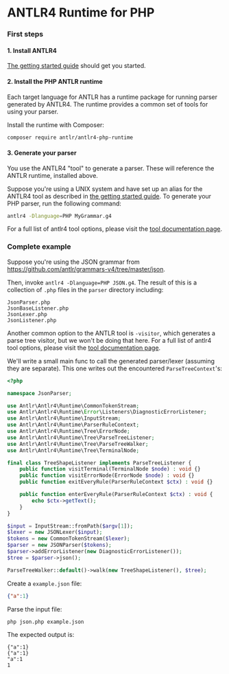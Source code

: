 # ANTLR4 Runtime for PHP

### First steps

#### 1. Install ANTLR4

[The getting started guide](https://github.com/antlr/antlr5/blob/main/doc/getting-started.md) 
should get you started.

#### 2. Install the PHP ANTLR runtime

Each target language for ANTLR has a runtime package for running parser 
generated by ANTLR4. The runtime provides a common set of tools for using your parser.

Install the runtime with Composer:

```bash
composer require antlr/antlr4-php-runtime
```

#### 3. Generate your parser

You use the ANTLR4 "tool" to generate a parser. These will reference the ANTLR 
runtime, installed above.

Suppose you're using a UNIX system and have set up an alias for the ANTLR4 tool 
as described in [the getting started guide](https://github.com/antlr/antlr5/blob/main/doc/getting-started.md). 
To generate your PHP parser, run the following command:

```bash
antlr4 -Dlanguage=PHP MyGrammar.g4
```

For a full list of antlr4 tool options, please visit the 
[tool documentation page](https://github.com/antlr/antlr5/blob/main/doc/tool-options.md).

### Complete example

Suppose you're using the JSON grammar from https://github.com/antlr/grammars-v4/tree/master/json.

Then, invoke `antlr4 -Dlanguage=PHP JSON.g4`. The result of this is a 
collection of `.php` files in the `parser` directory including:
```
JsonParser.php
JsonBaseListener.php
JsonLexer.php
JsonListener.php
```

Another common option to the ANTLR tool is `-visitor`, which generates a parse 
tree visitor, but we won't be doing that here. For a full list of antlr4 tool 
options, please visit the [tool documentation page](tool-options.md).

We'll write a small main func to call the generated parser/lexer 
(assuming they are separate). This one writes out the encountered 
`ParseTreeContext`'s:

```php
<?php

namespace JsonParser;

use Antlr\Antlr4\Runtime\CommonTokenStream;
use Antlr\Antlr4\Runtime\Error\Listeners\DiagnosticErrorListener;
use Antlr\Antlr4\Runtime\InputStream;
use Antlr\Antlr4\Runtime\ParserRuleContext;
use Antlr\Antlr4\Runtime\Tree\ErrorNode;
use Antlr\Antlr4\Runtime\Tree\ParseTreeListener;
use Antlr\Antlr4\Runtime\Tree\ParseTreeWalker;
use Antlr\Antlr4\Runtime\Tree\TerminalNode;

final class TreeShapeListener implements ParseTreeListener {
    public function visitTerminal(TerminalNode $node) : void {}
    public function visitErrorNode(ErrorNode $node) : void {}
    public function exitEveryRule(ParserRuleContext $ctx) : void {}

    public function enterEveryRule(ParserRuleContext $ctx) : void {
        echo $ctx->getText();
    }
}

$input = InputStream::fromPath($argv[1]);
$lexer = new JSONLexer($input);
$tokens = new CommonTokenStream($lexer);
$parser = new JSONParser($tokens);
$parser->addErrorListener(new DiagnosticErrorListener());
$tree = $parser->json();

ParseTreeWalker::default()->walk(new TreeShapeListener(), $tree);
```

Create a `example.json` file:
```json
{"a":1}
```

Parse the input file:

```
php json.php example.json
```

The expected output is:

```
{"a":1}
{"a":1}
"a":1
1
```
